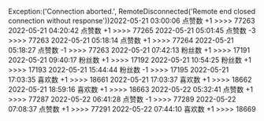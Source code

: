 Exception:('Connection aborted.', RemoteDisconnected('Remote end closed connection without response'))2022-05-21  03:00:06   点赞数 +1 >>>> 77263
2022-05-21  04:20:42   点赞数 +1 >>>> 77265
2022-05-21  05:01:45   点赞数 -3 >>>> 77263
2022-05-21  05:18:14   点赞数 +1 >>>> 77264
2022-05-21  05:18:27   点赞数 -1 >>>> 77263
2022-05-21  07:42:13   粉丝数 +1 >>>> 17191
2022-05-21  09:40:17   粉丝数 +1 >>>> 17192
2022-05-21  10:54:25   粉丝数 +1 >>>> 17193
2022-05-21  15:44:44   粉丝数 -1 >>>> 17195
2022-05-21  17:03:35   喜欢数 +1 >>>> 18661
2022-05-21  17:03:37   喜欢数 +1 >>>> 18662
2022-05-21  18:59:16   喜欢数 +1 >>>> 18663
2022-05-22  05:32:41   点赞数 +1 >>>> 77287
2022-05-22  06:41:28   点赞数 -1 >>>> 77289
2022-05-22  07:08:37   点赞数 +1 >>>> 77291
2022-05-22  07:44:10   喜欢数 +1 >>>> 18669
